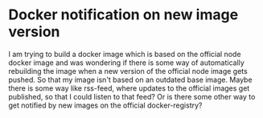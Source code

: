 
# Docker notification on new image version

I am trying to build a docker image which is based on the official node docker image and was wondering if there is some way of automatically rebuilding the image when a new version of the official node image gets pushed. So that my image isn't based on an outdated base image.
Maybe there is some way like rss-feed, where updates to the official images get published, so that I could listen to that feed?
Or is there some other way to get notified by new images on the official docker-registry?

        